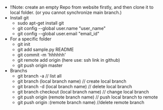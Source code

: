 - !!Note: create an empty Repo from website firstly, and then clone it to local folder. (or you cannot synchronize main branch.)
- Install git
    - sudo apt-get install git
    - git config --global user.name "user_name"
    - git config --global user.email "email_id"
- For a specific folder
    - git init
    - git add sample.py README
    - git commit -m 'hhhhhh'
    - git remote add origin (here use: ssh link in github)
    - git push origin master
- Branchs
    - git branch -a // list all
    - git branch (local branch name) // create local branch
    - git branch -d (local branch name) // delete local branch
    - git branch checkout (local branch name) // change local branch
    - git push origin (remote branch name) // push local branch to remote
    - git push origin :(remote branch name) //delete remote branch

